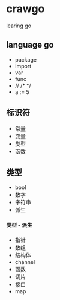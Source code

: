 # crawgo
learing go




## language go

 - package
 - import 
 - var
 - func
 - //  /* */
 - a := 5

## 标识符

 - 常量
 - 变量
 - 类型
 - 函数

## 类型

 - bool
 - 数字
 - 字符串
 - 派生

#### 类型 - 派生
 - 指针
 - 数组
 - 结构体
 - channel
 - 函数
 - 切片
 - 接口
 - map 


























